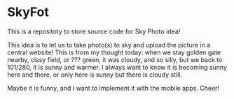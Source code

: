 SkyFot
======

This is a repositoty to store source code for Sky Photo idea!

This idea is to let us to take photo(s) to sky and upload the picture in a central website! 
This is from my thought today: when we stay golden gate nearby, cissy field, or ??? green, it was cloudy, and so silly,
but we back to 101/280, it is sunny and warmer. I always want to know it is becoming sunny here and there, 
or only here is sunny but there is cloudy still.

Maybe it is funny, and I want to implement it with the mobile apps.
Cheer!
